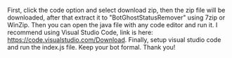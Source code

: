 First, click the code option and select download zip, then the zip file will be downloaded, after that extract it to "BotGhostStatusRemover" using 7zip or WinZip. Then you can open the java file with any code editor and run it. I recommend using Visual Studio Code, link is here: https://code.visualstudio.com/Download. Finally, setup visual studio code and run the index.js file. Keep your bot formal. Thank you!
